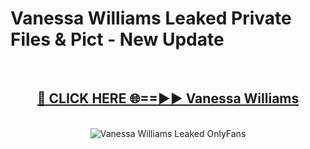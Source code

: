 # Vanessa Williams Leaked Private Files & Pict - New Update
<br>
<div align="center">
<h2><a href="https://mediafilles.blogspot.com/?title=Vanessa_Williams" rel="nofollow">🔴 CLICK HERE 🌐==►► Vanessa Williams</a></h2>
<br>
<a href="https://mediafilles.blogspot.com/?title=Vanessa_Williams" rel="nofollow" data-target="animated-image.originalLink"><img src="https://i.ibb.co.com/WyWwxjT/player-gif2.gif" alt="Vanessa Williams Leaked OnlyFans" style="max-width: 100%; display: inline-block;" data-target="animated-image.originalImage"></a>
</div>
<br>